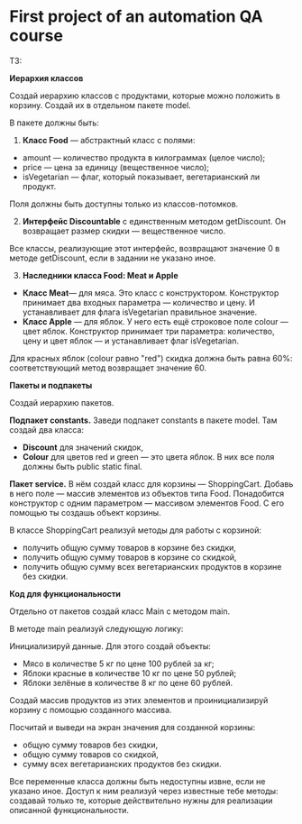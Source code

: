 # First project of an automation QA course

ТЗ:

**Иерархия классов**

Создай иерархию классов с продуктами, которые можно положить в корзину. 
Создай их в отдельном пакете model.

В пакете должны быть:
1. **Класс Food** — абстрактный класс с полями:
- amount — количество продукта в килограммах (целое число);
- price — цена за единицу (вещественное число);
- isVegetarian — флаг, который показывает, вегетарианский ли продукт.
  
Поля должны быть доступны только из классов-потомков.

2. **Интерфейс Discountable** c единственным методом getDiscount. Он возвращает размер скидки — вещественное число.
   
Все классы, реализующие этот интерфейс, возвращают значение 0 в методе getDiscount, если в задании не указано иное.

3. **Наследники класса Food: Meat и Apple**
   
- **Класс Meat**— для мяса. Это класс с конструктором. Конструктор принимает два входных параметра — количество и цену. И устанавливает для флага isVegetarian правильное значение.
- **Класс Apple** — для яблок. У него есть ещё строковое поле colour — цвет яблок. Конструктор принимает три параметра: количество, цену и цвет яблок — и устанавливает флаг isVegetarian.

Для красных яблок (colour равно "red") скидка должна быть равна 60%: соответствующий метод возвращает значение 60.

**Пакеты и подпакеты**

Создай иерархию пакетов.

**Подпакет constants.** Заведи подпакет constants в пакете model. Там создай два класса: 

- **Discount** для значений скидок,
- **Colour** для цветов red и green — это цвета яблок. В них все поля должны быть public static final.
  
**Пакет service.** В нём создай класс для корзины — ShoppingCart. Добавь в него поле — массив элементов из объектов типа Food. Понадобится конструктор с одним параметром — массивом элементов Food. С его помощью ты создашь объект корзины. 

В классе ShoppingCart реализуй методы для работы с корзиной:

- получить общую сумму товаров в корзине без скидки,
- получить общую сумму товаров в корзине со скидкой,
- получить общую сумму всех вегетарианских продуктов в корзине без скидки.
  
**Код для функциональности**

Отдельно от пакетов создай класс Main с методом main. 

В методе main реализуй следующую логику:

Инициализируй данные. Для этого создай объекты:

- Мясо в количестве 5 кг по цене 100 рублей за кг;
- Яблоки красные в количестве 10 кг по цене 50 рублей;
- Яблоки зелёные в количестве 8 кг по цене 60 рублей.
  
Создай массив продуктов из этих элементов и проинициализируй корзину с помощью созданного массива.

Посчитай и выведи на экран значения для созданной корзины:

- общую сумму товаров без скидки,
- общую сумму товаров со скидкой,
- сумму всех вегетарианских продуктов без скидки.
  
Все переменные класса должны быть недоступны извне, если не указано иное. Доступ к ним реализуй через известные тебе методы: создавай только те, которые действительно нужны для реализации описанной функциональности.
